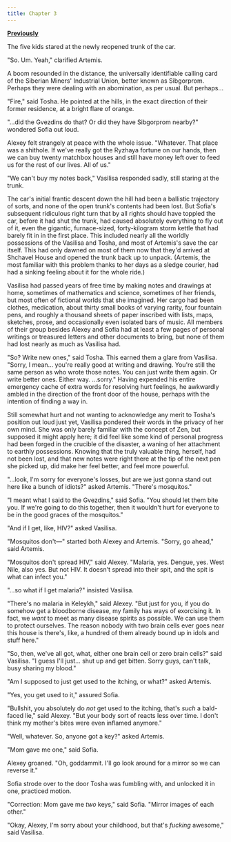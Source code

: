 ```yaml
---
title: Chapter 3
---
```


[**Previously**](ch-2.html)

The five kids stared at the newly reopened trunk of the car.

"So. Um. Yeah," clarified Artemis.

A boom resounded in the distance, the universally identifiable calling card of the Siberian Miners' Industrial Union, better known as Sibgorprom. Perhaps they were dealing with an abomination, as per usual. But perhaps…

"Fire," said Tosha. He pointed at the hills, in the exact direction of their former residence, at a bright flare of orange.

"…did the Gvezdins do that? Or did they have Sibgorprom nearby?" wondered Sofia out loud.

Alexey felt strangely at peace with the whole issue. "Whatever. That place was a shithole. If we've really got the Ryzhaya fortune on our hands, then we can buy twenty matchbox houses and still have money left over to feed us for the rest of our lives. All of us."

"We can't buy my notes back," Vasilisa responded sadly, still staring at the trunk.

The car's initial frantic descent down the hill had been a ballistic trajectory of sorts, and none of the open trunk's contents had been lost. But Sofia's subsequent ridiculous right turn that by all rights should have toppled the car, before it had shut the trunk, had caused absolutely everything to fly out of it, even the gigantic, furnace-sized, forty-kilogram storm kettle that had barely fit in in the first place. This included nearly all the worldly possessions of the Vasilisa and Tosha, and most of Artemis's save the car itself. This had only dawned on most of them now that they'd arrived at Shchavel House and opened the trunk back up to unpack. (Artemis, the most familiar with this problem thanks to her days as a sledge courier, had had a sinking feeling about it for the whole ride.)

Vasilisa had passed years of free time by making notes and drawings at home, sometimes of mathematics and science, sometimes of her friends, but most often of fictional worlds that she imagined. Her cargo had been clothes, medication, about thirty small books of varying rarity, four fountain pens, and roughly a thousand sheets of paper inscribed with lists, maps, sketches, prose, and occasionally even isolated bars of music. All members of their group besides Alexey and Sofia had at least a few pages of personal writings or treasured letters and other documents to bring, but none of them had lost nearly as much as Vasilisa had.

"So? Write new ones," said Tosha. This earned them a glare from Vasilisa. "Sorry, I mean… you're really good at writing and drawing. You're still the same person as who wrote those notes. You can just write them again. Or write better ones. Either way. …sorry." Having expended his entire emergency cache of extra words for resolving hurt feelings, he awkwardly ambled in the direction of the front door of the house, perhaps with the intention of finding a way in.

Still somewhat hurt and not wanting to acknowledge any merit to Tosha's position out loud just yet, Vasilisa pondered their words in the privacy of her own mind. She was only barely familiar with the concept of Zen, but supposed it might apply here; it did feel like some kind of personal progress had been forged in the crucible of the disaster, a waning of her attachment to earthly possessions. Knowing that the truly valuable thing, herself, had not been lost, and that new notes were right there at the tip of the next pen she picked up, did make her feel better, and feel more powerful.

"…look, I'm sorry for everyone's losses, but are we just gonna stand out here like a bunch of idiots?" asked Artemis. "There's mosquitos."

"I meant what I said to the Gvezdins," said Sofia. "You should let them bite you. If we're going to do this together, then it wouldn't hurt for everyone to be in the good graces of the mosquitos."

"And if I get, like, HIV?" asked Vasilisa.

"Mosquitos don't—" started both Alexey and Artemis. "Sorry, go ahead," said Artemis.

"Mosquitos don't spread HIV," said Alexey. "Malaria, yes. Dengue, yes. West Nile, also yes. But not HIV. It doesn't spread into their spit, and the spit is what can infect you."

"…so what if I get malaria?" insisted Vasilisa.

"There's no malaria in Keleykh," said Alexey. "But just for you, if you do somehow get a bloodborne disease, my family has ways of exorcising it. In fact, we _want_ to meet as many disease spirits as possible. We can use them to protect ourselves. The reason nobody with two brain cells ever goes near this house is there's, like, a hundred of them already bound up in idols and stuff here."

"So, then, we've all got, what, either one brain cell or zero brain cells?" said Vasilisa. "I guess I'll just… shut up and get bitten. Sorry guys, can't talk, busy sharing my blood."

"Am I supposed to just get used to the itching, or what?" asked Artemis.

"Yes, you get used to it," assured Sofia.

"Bullshit, you absolutely do _not_ get used to the itching, that's _such_ a bald-faced lie," said Alexey. "But your body sort of reacts less over time. I don't think my mother's bites were even inflamed anymore."

"Well, whatever. So, anyone got a key?" asked Artemis.

"Mom gave me one," said Sofia.

Alexey groaned. "Oh, goddammit. I'll go look around for a mirror so we can reverse it."

Sofia strode over to the door Tosha was fumbling with, and unlocked it in one, practiced motion.

"Correction: Mom gave me _two_ keys," said Sofia. "Mirror images of each other."

"Okay, Alexey, I'm sorry about your childhood, but that's _fucking_ awesome," said Vasilisa.
